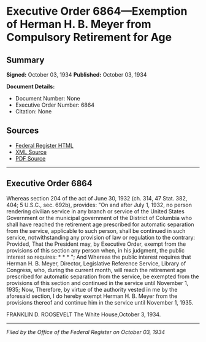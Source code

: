 # Executive Order 6864—Exemption of Herman H. B. Meyer from Compulsory Retirement for Age

## Summary

**Signed:** October 03, 1934
**Published:** October 03, 1934

**Document Details:**
- Document Number: None
- Executive Order Number: 6864
- Citation: None

## Sources
- [Federal Register HTML](https://www.presidency.ucsb.edu/documents/executive-order-6864-exemption-herman-h-b-meyer-from-compulsory-retirement-for-age)
- [XML Source](None)
- [PDF Source](None)

---

## Executive Order 6864

Whereas section 204 of the act of June 30, 1932 (ch. 314, 47 Stat. 382, 404; 5 U.S.C., sec. 692b), provides:
"On and after July 1, 1932, no person rendering civilian service in any branch or service of the United States Government or the municipal government of the District of Columbia who shall have reached the retirement age prescribed for automatic separation from the service, applicable to such person, shall be continued in such service, notwithstanding any provision of law or regulation to the contrary: Provided, That the President may, by Executive Order, exempt from the provisions of this section any person when, in his judgment, the public interest so requires: * * * ";
And Whereas the public interest requires that Herman H. B. Meyer, Director, Legislative Reference Service, Library of Congress, who, during the current month, will reach the retirement age prescribed for automatic separation from the service, be exempted from the provisions of this section and continued in the service until November 1, 1935;
Now, Therefore, by virtue of the authority vested in me by the aforesaid section, I do hereby exempt Herman H. B. Meyer from the provisions thereof and continue him in the service until November 1, 1935.

FRANKLIN D. ROOSEVELT
The White House,October 3, 1934.

---

*Filed by the Office of the Federal Register on October 03, 1934*
